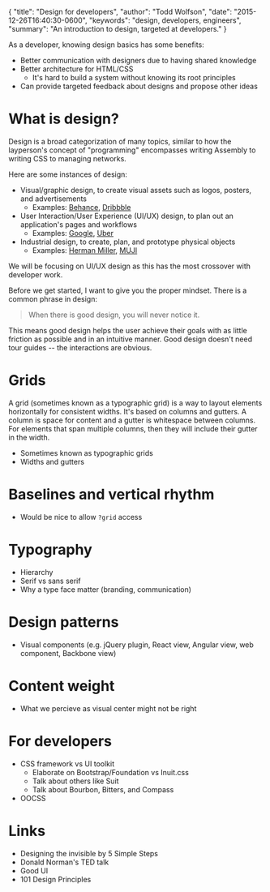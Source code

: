 {
  "title": "Design for developers",
  "author": "Todd Wolfson",
  "date": "2015-12-26T16:40:30-0600",
  "keywords": "design, developers, engineers",
  "summary": "An introduction to design, targeted at developers."
}

As a developer, knowing design basics has some benefits:

- Better communication with designers due to having shared knowledge
- Better architecture for HTML/CSS
    - It's hard to build a system without knowing its root principles
- Can provide targeted feedback about designs and propose other ideas

# What is design?
Design is a broad categorization of many topics, similar to how the layperson's concept of "programming" encompasses writing Assembly to writing CSS to managing networks.

Here are some instances of design:

- Visual/graphic design, to create visual assets such as logos, posters, and advertisements
    - Examples: [Behance][], [Dribbble][]
- User Interaction/User Experience (UI/UX) design, to plan out an application's pages and workflows
    - Examples: [Google][], [Uber][]
- Industrial design, to create, plan, and prototype physical objects
    - Examples: [Herman Miller][], [MUJI][]

[Behance]: https://www.behance.net/
[Dribbble]: http://dribbble.com/
[Google]: https://www.google.com/
[Uber]: https://www.uber.com/
[Herman Miller]: http://www.hermanmiller.com/
[MUJI]: http://www.muji.com/

We will be focusing on UI/UX design as this has the most crossover with developer work.

Before we get started, I want to give you the proper mindset. There is a common phrase in design:

> When there is good design, you will never notice it.

This means good design helps the user achieve their goals with as little friction as possible and in an intuitive manner. Good design doesn't need tour guides -- the interactions are obvious.

# Grids
A grid (sometimes known as a typographic grid) is a way to layout elements horizontally for consistent widths. It's based on columns and gutters. A column is space for content and a gutter is whitespace between columns. For elements that span multiple columns, then they will include their gutter in the width.



- Sometimes known as typographic grids
- Widths and gutters

# Baselines and vertical rhythm
- Would be nice to allow `?grid` access

# Typography
- Hierarchy
- Serif vs sans serif
- Why a type face matter (branding, communication)

# Design patterns
- Visual components (e.g. jQuery plugin, React view, Angular view, web component, Backbone view)

# Content weight
- What we percieve as visual center might not be right

# For developers
- CSS framework vs UI toolkit
    - Elaborate on Bootstrap/Foundation vs Inuit.css
    - Talk about others like Suit
    - Talk about Bourbon, Bitters, and Compass
- OOCSS

# Links
- Designing the invisible by 5 Simple Steps
- Donald Norman's TED talk
- Good UI
- 101 Design Principles
